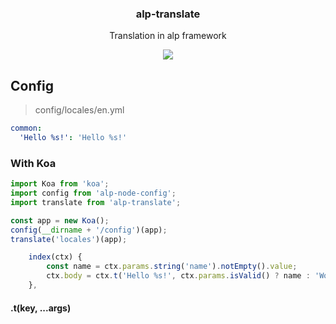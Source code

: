 <h3 align="center">
  alp-translate
</h3>

<p align="center">
  Translation in alp framework
</p>

<p align="center">
  <a href="https://npmjs.org/package/alp-translate"><img src="https://img.shields.io/npm/v/alp-translate.svg?style=flat-square"></a>
</p>

## Config

> config/locales/en.yml

```yaml
common:
  'Hello %s!': 'Hello %s!'
```

### With Koa

```js
import Koa from 'koa';
import config from 'alp-node-config';
import translate from 'alp-translate';

const app = new Koa();
config(__dirname + '/config')(app);
translate('locales')(app);
```

```js
    index(ctx) {
        const name = ctx.params.string('name').notEmpty().value;
        ctx.body = ctx.t('Hello %s!', ctx.params.isValid() ? name : 'World');
    },
```

#### .t(key, ...args)

